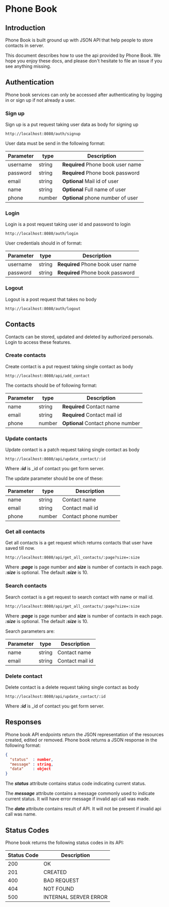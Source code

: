 # Phone Book

## Introduction

Phone Book is built ground up with JSON API that help people to store contacts in server.

This document describes how to use the api provided by Phone Book. We hope you enjoy these docs, and please don't hesitate to file an issue if you see anything missing.

## Authentication

Phone book services can only be accessed after authenticating by logging in or sign up if not already a user.

### Sign up

Sign up is a put request taking user data as body for signing up

```api
http://localhost:8080/auth/signup
```

User data must be send in the following format:

| Parameter | type   | Description                       |
|-----------|--------|-----------------------------------|
| username  | string | **Required** Phone book user name |
| password  | string | **Required** Phone book password  |
| email     | string | **Optional** Mail id of user      |
| name      | string | **Optional** Full name of user    |
| phone     | number | **Optional** phone number of user |

### Login

Login is a post request taking user id and password to login

```api
http://localhost:8080/auth/login
```

User credentials should in of format:

| Parameter | type   | Description                       |
|-----------|--------|-----------------------------------|
| username  | string | **Required** Phone book user name |
| password  | string | **Required** Phone book password  |

### Logout

Logout is a post request that takes no body

```api
http://localhost:8080/auth/logout
```

## Contacts

Contacts can be stored, updated and deleted by authorized personals. Login to access these features.

### Create contacts

Create contact is a put request taking single contact as body

```api
http://localhost:8080/api/add_contact
```

The contacts should be of following format:

| Parameter | type   | Description                       |
|-----------|--------|-----------------------------------|
| name      | string | **Required** Contact name         |
| email     | string | **Required** Contact mail id      |
| phone     | number | **Optional** Contact phone number |

### Update contacts

Update contact is a patch request taking single contact as body

```api
http://localhost:8080/api/update_contact/:id
```

Where ***:id*** is _id of contact you get form server.

The update parameter should be one of these:

| Parameter | type   | Description          |
|-----------|--------|----------------------|
| name      | string | Contact name         |
| email     | string | Contact mail id      |
| phone     | number | Contact phone number |

### Get all contacts

Get all contacts is a get request which returns contacts that user have saved till now.

```api
http://localhost:8080/api/get_all_contacts/:page?size=:size
```

Where ***:page*** is page number and ***size*** is number of contacts in each page. ***:size*** is optional. The default ***:size*** is 10.

### Search contacts

Search contact is a get request to search contact with name or mail id.

```api
http://localhost:8080/api/get_all_contacts/:page?size=:size
```

Where ***:page*** is page number and ***size*** is number of contacts in each page. ***:size*** is optional. The default ***:size*** is 10.

Search parameters are:

| Parameter | type   | Description          |
|-----------|--------|----------------------|
| name      | string | Contact name         |
| email     | string | Contact mail id      |

### Delete contact

Delete contact is a delete request taking single contact as body

```api
http://localhost:8080/api/update_contact/:id
```

Where ***:id*** is _id of contact you get form server.

## Responses

Phone book API endpoints return the JSON representation of the resources created, edited or removed. Phone book returns a JSON response in the following format:

```json
{
  "status"  : number,
  "message" : string,
  "data"    : object
}
```

The ***status*** attribute contains status code indicating current status.

The ***message*** attribute contains a message commonly used to indicate current status. It will have error message if invalid api call was made.

The ***data*** attribute contains result of API. It will not be present if invalid api call was name.

## Status Codes

Phone book returns the following status codes in its API:

|Status Code| Description           |
|-----------|-----------------------|
|200        | OK                    |
|201        | CREATED               |
|400        | BAD REQUEST           |
|404        | NOT FOUND             |
|500        | INTERNAL SERVER ERROR |

